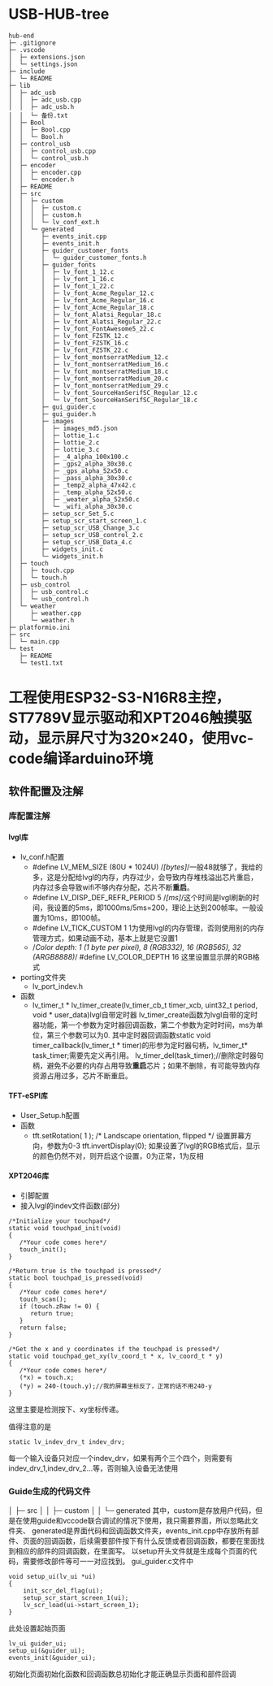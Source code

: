 # USB-HUB-tree
```
hub-end
├─ .gitignore
├─ .vscode
│  ├─ extensions.json
│  └─ settings.json
├─ include
│  └─ README
├─ lib
│  ├─ adc_usb
│  │  ├─ adc_usb.cpp
│  │  ├─ adc_usb.h
│  │  └─ 备份.txt
│  ├─ Bool
│  │  ├─ Bool.cpp
│  │  └─ Bool.h
│  ├─ control_usb
│  │  ├─ control_usb.cpp
│  │  └─ control_usb.h
│  ├─ encoder
│  │  ├─ encoder.cpp
│  │  └─ encoder.h
│  ├─ README
│  ├─ src
│  │  ├─ custom
│  │  │  ├─ custom.c
│  │  │  ├─ custom.h
│  │  │  └─ lv_conf_ext.h
│  │  └─ generated
│  │     ├─ events_init.cpp
│  │     ├─ events_init.h
│  │     ├─ guider_customer_fonts
│  │     │  └─ guider_customer_fonts.h
│  │     ├─ guider_fonts
│  │     │  ├─ lv_font_1_12.c
│  │     │  ├─ lv_font_1_16.c
│  │     │  ├─ lv_font_1_22.c
│  │     │  ├─ lv_font_Acme_Regular_12.c
│  │     │  ├─ lv_font_Acme_Regular_16.c
│  │     │  ├─ lv_font_Acme_Regular_18.c
│  │     │  ├─ lv_font_Alatsi_Regular_18.c
│  │     │  ├─ lv_font_Alatsi_Regular_22.c
│  │     │  ├─ lv_font_FontAwesome5_22.c
│  │     │  ├─ lv_font_FZSTK_12.c
│  │     │  ├─ lv_font_FZSTK_16.c
│  │     │  ├─ lv_font_FZSTK_22.c
│  │     │  ├─ lv_font_montserratMedium_12.c
│  │     │  ├─ lv_font_montserratMedium_16.c
│  │     │  ├─ lv_font_montserratMedium_18.c
│  │     │  ├─ lv_font_montserratMedium_20.c
│  │     │  ├─ lv_font_montserratMedium_29.c
│  │     │  ├─ lv_font_SourceHanSerifSC_Regular_12.c
│  │     │  └─ lv_font_SourceHanSerifSC_Regular_18.c
│  │     ├─ gui_guider.c
│  │     ├─ gui_guider.h
│  │     ├─ images
│  │     │  ├─ images_md5.json
│  │     │  ├─ lottie_1.c
│  │     │  ├─ lottie_2.c
│  │     │  ├─ lottie_3.c
│  │     │  ├─ _4_alpha_100x100.c
│  │     │  ├─ _gps2_alpha_30x30.c
│  │     │  ├─ _gps_alpha_52x50.c
│  │     │  ├─ _pass_alpha_30x30.c
│  │     │  ├─ _temp2_alpha_47x42.c
│  │     │  ├─ _temp_alpha_52x50.c
│  │     │  ├─ _weater_alpha_52x50.c
│  │     │  └─ _wifi_alpha_30x30.c
│  │     ├─ setup_scr_Set_5.c
│  │     ├─ setup_scr_start_screen_1.c
│  │     ├─ setup_scr_USB_Change_3.c
│  │     ├─ setup_scr_USB_control_2.c
│  │     ├─ setup_scr_USB_Data_4.c
│  │     ├─ widgets_init.c
│  │     └─ widgets_init.h
│  ├─ touch
│  │  ├─ touch.cpp
│  │  └─ touch.h
│  ├─ usb_control
│  │  ├─ usb_control.c
│  │  └─ usb_control.h
│  └─ weather
│     ├─ weather.cpp
│     └─ weather.h
├─ platformio.ini
├─ src
│  └─ main.cpp
└─ test
   ├─ README
   └─ test1.txt

```
# 工程使用ESP32-S3-N16R8主控，ST7789V显示驱动和XPT2046触摸驱动，显示屏尺寸为320×240，使用vc-code编译arduino环境
## 软件配置及注解
### 库配置注解
#### lvgl库
- lv_conf.h配置
   - #define LV_MEM_SIZE (80U * 1024U)          /*[bytes]*/一般48就够了，我给的多，这是分配给lvgl的内存，内存过少，会导致内存堆栈溢出芯片重启，内存过多会导致wifi不够内存分配，芯片不断**重启**。
   - #define LV_DISP_DEF_REFR_PERIOD 5      /*[ms]*/这个时间是lvgl刷新的时间，我设置的5ms，即1000ms/5ms=200，理论上达到200帧率。一般设置为10ms，即100帧。
   - #define LV_TICK_CUSTOM 1   1为使用lvgl的内存管理，否则使用别的内存管理方式，如果动画不动，基本上就是它没置1
   - /*Color depth: 1 (1 byte per pixel), 8 (RGB332), 16 (RGB565), 32 (ARGB8888)*/
      #define LV_COLOR_DEPTH 16  这里设置显示屏的RGB格式
- porting文件夹
   - lv_port_indev.h
- 函数
   - lv_timer_t * lv_timer_create(lv_timer_cb_t timer_xcb, uint32_t period, void * user_data)lvgl自带定时器
   lv_timer_create函数为lvgl自带的定时器功能，第一个参数为定时器回调函数，第二个参数为定时时间，ms为单位，第三个参数可以为0.
   其中定时器回调函数static void timer_callback(lv_timer_t * timer)的形参为定时器句柄，lv_timer_t* task_timer;需要先定义再引用。
   lv_timer_del(task_timer);//删除定时器句柄，避免不必要的内存占用导致**重启**芯片；如果不删除，有可能导致内存资源占用过多，芯片不断重启。
#### TFT-eSPI库
   - User_Setup.h配置
   - 函数
      -    tft.setRotation( 1 ); /* Landscape orientation, flipped */  设置屏幕方向，参数为0-3
           tft.invertDisplay(0);   如果设置了lvgl的RGB格式后，显示的颜色仍然不对，则开启这个设置，0为正常，1为反相
#### XPT2046库
   - 引脚配置
   - 接入lvgl的indev文件函数(部分)
   ``` 
   /*Initialize your touchpad*/
   static void touchpad_init(void)
   {
      /*Your code comes here*/
      touch_init();
   }

   /*Return true is the touchpad is pressed*/
   static bool touchpad_is_pressed(void)
   {
      /*Your code comes here*/
      touch_scan();
      if (touch.zRaw != 0) {
         return true;
      }
      return false;
   }

   /*Get the x and y coordinates if the touchpad is pressed*/
   static void touchpad_get_xy(lv_coord_t * x, lv_coord_t * y)
   {
      /*Your code comes here*/
      (*x) = touch.x;
      (*y) = 240-(touch.y);//我的屏幕坐标反了，正常的话不用240-y
   }
   ```
   这里主要是检测按下、xy坐标传递。

   值得注意的是
   ```
   static lv_indev_drv_t indev_drv;
   ```
   每一个输入设备只对应一个indev_drv，如果有两个三个四个，则需要有indev_drv_1,indev_drv_2...等，否则输入设备无法使用

### Guide生成的代码文件
│  ├─ src
│  │  ├─ custom
│  │  └─ generated
其中，custom是存放用户代码，但是在使用guide和vccode联合调试的情况下使用，我只需要界面，所以忽略此文件夹、
generated是界面代码和回调函数文件夹，events_init.cpp中存放所有部件、页面的回调函数，后续需要部件按下有什么反馈或者回调函数，都要在里面找到相应的部件的回调函数，在里面写。
以setup开头文件就是生成每个页面的代码，需要修改部件等可一一对应找到。
gui_guider.c文件中
```
void setup_ui(lv_ui *ui)
{
	init_scr_del_flag(ui);
	setup_scr_start_screen_1(ui);
	lv_scr_load(ui->start_screen_1);
}
```
此处设置起始页面
```
lv_ui guider_ui;
setup_ui(&guider_ui);
events_init(&guider_ui);
```
初始化页面初始化函数和回调函数总初始化才能正确显示页面和部件回调